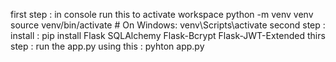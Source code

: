 first step : in console run this to activate workspace
python -m venv venv
source venv/bin/activate   # On Windows: venv\Scripts\activate
second step :
install : pip install Flask SQLAlchemy Flask-Bcrypt Flask-JWT-Extended
thirs step : run the app.py using this : pyhton app.py
